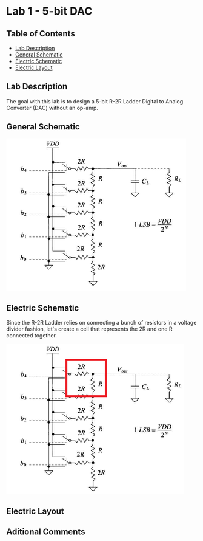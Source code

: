 # Lab 1 - 5-bit DAC

## Table of Contents
- [Lab Description](#lab-description)
- [General Schematic](#general-schematic)
- [Electric Schematic](#electric-schematic)
- [Electric Layout](#electric-layout)

## Lab Description
The goal with this lab is to design a 5-bit R-2R Ladder Digital to Analog Converter (DAC) without an op-amp.

## General Schematic
![image](https://github.com/gfm16617/ENCE_3501_VLSI_Class2023/blob/main/Lab_1/images/5bit_DAC_schematic.png)

## Electric Schematic

Since the R-2R Ladder relies on connecting a bunch of resistors in a voltage divider fashion, let's create a cell that represents the 2R and one R connected together.

![image](https://github.com/gfm16617/ENCE_3501_VLSI_Class2023/blob/main/Lab_1/images/dac_subsection.png)

## Electric Layout

## Aditional Comments
